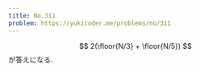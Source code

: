 ```yaml
---
title: No.311
problem: https://yukicoder.me/problems/no/311
---
```

$$ 2(\floor{N/3} + \floor{N/5}) $$ が答えになる.
